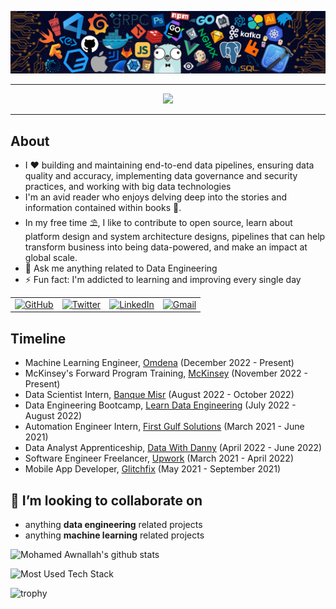 <!-- ----------- HEAD SECTION ------------ -->

![banner.png](./images/github-banner.png)

<hr>

<p align="center">
  <img src="https://readme-typing-svg.herokuapp.com?color=0d8eceF&size=30&center=true&vCenter=true&width=550&height=70&lines=Hey+There+👋,+I'm+Mohamed;+An+Open+Source+Contributor+☀;Data+Engineer+💻;Loves+To+Build+Impactful+Projects+🛠;An+Avid+Reader+📖;+And+A+Distributed+Systems+Enthusiast">
</p>

<hr>

## About

- I :heart: building and maintaining end-to-end data pipelines, ensuring data quality and accuracy, implementing data governance and security practices, and working with big data technologies
- I'm an avid reader who enjoys delving deep into the stories and information contained within books :book:.
- In my free time ⛱, I like to contribute to open source, learn about platform design and system architecture designs, pipelines that can help transform business into being data-powered, and make an impact at global scale.
- 💬 Ask me anything related to Data Engineering
- ⚡ Fun fact: I'm addicted to learning and improving every single day

<table>
  <tr>
      <td><a href="https://github.com/mhmdawnallah"><img src="https://img.shields.io/github/followers/sayannath.svg?label=GitHub&style=social" alt="GitHub"></a></td>
    <td><a href="https://twitter.com/mohamedawnallah"><img src="https://img.shields.io/twitter/follow/sayannath2350?label=Twitter&style=social" alt="Twitter"></a></td>
    <td><a href="https://www.linkedin.com/in/mohamedawnallah"><img src="https://img.shields.io/badge/LinkedIn--_.svg?style=social&logo=linkedin" alt="LinkedIn"></a></td>
    <td><a href="mailto:mohamedmohey2352@gmail.com"><img src="https://img.shields.io/badge/Gmail--_.svg?style=social&logo=gmail" alt="Gmail"></a></td>
  </tr>
</table>

## Timeline

- Machine Learning Engineer, [Omdena](https://omdena.com/) (December 2022 - Present)
- McKinsey's Forward Program Training, [McKinsey](https://www.mckinsey.com/forward/overview) (November 2022 - Present)
- Data Scientist Intern, [Banque Misr](https://www.banquemisr.com/) (August 2022 - October 2022)
- Data Engineering Bootcamp, [Learn Data Engineering](https://learndataengineering.com/) (July 2022 - August 2022)
- Automation Engineer Intern, [First Gulf Solutions](https://www.firstgulfsolutions.com/) (March 2021 - June 2021)
- Data Analyst Apprenticeship, [Data With Danny](https://www.datawithdanny.com/) (April 2022 - June 2022)
- Software Engineer Freelancer, [Upwork](https://www.upwork.com/) (March 2021 - April 2022)
- Mobile App Developer, [Glitchfix](https://glitchfix.net/) (May 2021 - September 2021)

## 👯 I’m looking to collaborate on

* anything **data engineering** related projects
* anything **machine learning** related projects 

![Mohamed Awnallah's github stats](https://github-readme-stats.vercel.app/api?username=mhmdawnallah&count_private=true&show_icons=true&theme=tokyonight&hide_rank=false&include_all_commits=true)

![Most Used Tech Stack](https://github-readme-stats.vercel.app/api/top-langs/?username=mhmdawnallah)

![trophy](https://github-profile-trophy.vercel.app/?username=mhmdawnallah)
